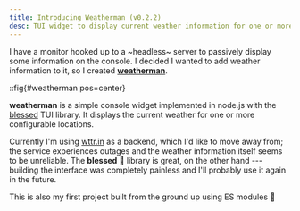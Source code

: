 ```yaml
---
title: Introducing Weatherman (v0.2.2)
desc: TUI widget to display current weather information for one or more locations.
---
```


I have a monitor hooked up to a ~headless~ server to passively display some
information on the console. I decided I wanted to add weather information to it,
so I created **[weatherman](https://github.com/0E9B061F/weatherman)**.

::fig{#weatherman pos=center}

**weatherman** is a simple console widget implemented in node.js with the
[blessed](https://github.com/chjj/blessed) TUI library. It displays the current
weather for one or more configurable locations.

Currently I'm using [wttr.in](https://wttr.in) as a backend, which I'd like to
move away from; the service experiences outages and the weather information
itself seems to be unreliable. The **blessed**&nbsp;:angel: library is great, on
the other hand --- building the interface was completely painless and I'll
probably use it again in the future.

This is also my first project built from the ground up using ES modules
:partying_face:
